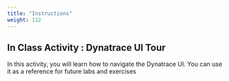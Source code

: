 ```yaml
---
title: "Instructions"
weight: 112
---
```


## In Class Activity : Dynatrace UI Tour 
In this activity, you will learn how to navigate the Dynatrace UI. You can use it as a reference for future labs and exercises